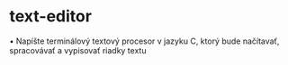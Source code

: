 # text-editor
• Napíšte terminálový textový procesor v
jazyku C, ktorý bude načítavať,
spracovávať a vypisovať riadky textu
